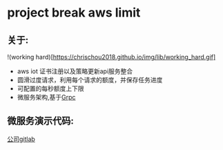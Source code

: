 project break aws limit
=========================

关于:
----------

!(working hard)[https://chrischou2018.github.io/img/lib/working_hard.gif]
- aws iot 证书注册以及策略更新api服务整合
- 圆滑过度请求，利用每个请求的额度，并保存任务进度
- 可配置的每秒额度上下限
- 微服务架构,基于[Grpc](https://grpc.io)

微服务演示代码:
---------------
  [公司gitlab](http://gitlab.sugrsugr.com/ChrisChou/grpcmicserverexample)
